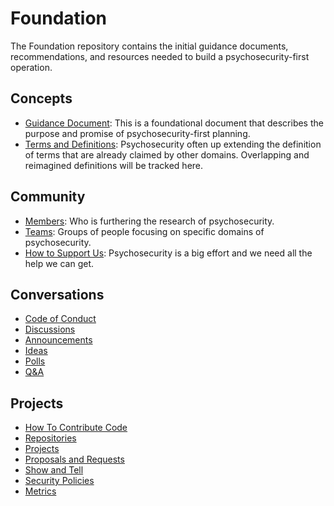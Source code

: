 # Foundation

The Foundation repository contains the initial guidance documents, recommendations, and resources needed to build a psychosecurity-first operation.

## Concepts

* [Guidance Document](https://github.com/PsySecGroup/foundation/blob/main/GUIDANCE.md): This is a foundational document that describes the purpose and promise of psychosecurity-first planning.
* [Terms and Definitions](https://github.com/PsySecGroup/foundation/wiki): Psychosecurity often up extending the definition of terms that are already claimed by other domains.  Overlapping and reimagined definitions will be tracked here.

## Community

* [Members](https://github.com/orgs/PsySecGroup/people): Who is furthering the research of psychosecurity.
* [Teams](https://github.com/orgs/PsySecGroup/teams): Groups of people focusing on specific domains of psychosecurity.
* [How to Support Us](SUPPORT.md): Psychosecurity is a big effort and we need all the help we can get.

## Conversations

* [Code of Conduct](CODE_OF_CONDUCT.md)
* [Discussions](https://github.com/orgs/PsySecGroup/discussions)
* [Announcements](https://github.com/PsySecGroup/foundation/discussions/categories/announcements)
* [Ideas](https://github.com/PsySecGroup/foundation/discussions/categories/ideas)
* [Polls](https://github.com/PsySecGroup/foundation/discussions/categories/polls)
* [Q&A](https://github.com/PsySecGroup/foundation/discussions/categories/q-a)

## Projects

* [How To Contribute Code](CONTRIBUTING.md)
* [Repositories](https://github.com/orgs/PsySecGroup/repositories)
* [Projects](https://github.com/orgs/PsySecGroup/projects?type=beta)
* [Proposals and Requests](https://github.com/PsySecGroup/foundation/issues)
* [Show and Tell](https://github.com/PsySecGroup/foundation/discussions/categories/show-and-tell)
* [Security Policies](https://github.com/PsySecGroup/foundation/security)
* [Metrics](https://github.com/PsySecGroup/foundation/pulse)
